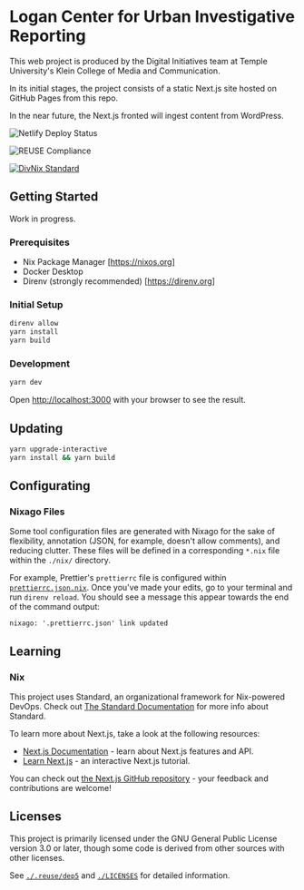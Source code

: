 <!--
SPDX-FileCopyrightText: 2022-2023 Temple University
SPDX-License-Identifier: CC0-1.0
-->

# Logan Center for Urban Investigative Reporting

This web project is produced by the Digital Initiatives team at Temple
University's Klein College of Media and Communication.

In its initial stages, the project consists of a static Next.js site hosted on
GitHub Pages from this repo.

In the near future, the Next.js fronted will ingest content from WordPress.

![Netlify Deploy Status](https://img.shields.io/netlify/d85e3d5a-7bc5-4b50-a66c-5a2ce249d665)

![REUSE Compliance](https://img.shields.io/reuse/compliance/github.com/kleinweb/logan-center?style=flat-square)

[![DivNix Standard](https://img.shields.io/badge/DivNix-Standard-green?style=flat&logo=NixOS)](https://github.com/divnix/std)

## Getting Started

Work in progress.

### Prerequisites

- Nix Package Manager [https://nixos.org]
- Docker Desktop
- Direnv (strongly recommended) [<https://direnv.org>]

### Initial Setup

```bash
direnv allow
yarn install
yarn build
```

### Development

```sh
yarn dev
```

Open [http://localhost:3000](http://localhost:3000) with your browser to see the
result.

## Updating

```sh
yarn upgrade-interactive
yarn install && yarn build
```

[turbo-kitchen-sink-example]: https://github.com/vercel/turbo/tree/main/examples/kitchen-sink
[turbo-with-tailwind-example]: https://github.com/vercel/turbo/tree/main/examples/with-tailwind

## Configurating

### Nixago Files

Some tool configuration files are generated with Nixago
for the sake of flexibility, annotation (JSON, for example, doesn't allow comments), and reducing clutter.
These files will be defined in a corresponding `*.nix` file
within the `./nix/` directory.

For example, Prettier's `prettierrc` file is configured within
[`prettierrc.json.nix`][file-prettierrc-nix]. Once you've made your edits, go to
your terminal and run `direnv reload`. You should see a message this appear
towards the end of the command output:

```
nixago: '.prettierrc.json' link updated
```

[file-prettierrc-nix]: ./nix/formatters/nixagoFiles/prettierrc.json.nix

## Learning

### Nix

This project uses Standard, an organizational framework for Nix-powered DevOps.
Check out [The Standard Documentation](https://std.divnix.com/)
for more info about Standard.

To learn more about Next.js, take a look at the following resources:

- [Next.js Documentation](https://nextjs.org/docs) - learn about Next.js
  features and API.
- [Learn Next.js](https://nextjs.org/learn) - an interactive Next.js tutorial.

You can check out
[the Next.js GitHub repository](https://github.com/vercel/next.js/) - your
feedback and contributions are welcome!

## Licenses

This project is primarily licensed under the GNU General Public License version
3.0 or later, though some code is derived from other sources with other
licenses.

See [`./.reuse/dep5`](./.reuse/dep5) and [`./LICENSES`](./LICENSES/) for
detailed information.
